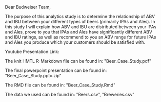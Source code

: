 Dear Budweiser Team, 

The purpose of this analytics study is to determine the relationship of ABV and IBU between your different types of beers (primarily IPAs and Ales). In this study I will explain how ABV and IBU are distributed between your IPAs and Ales, prove to you that IPAs and Ales have significantly different ABV and IBU ratings, as well as recommend to you an ABV range for future IPAs and Ales you produce which your customers should be satisfied with.



Youtube Presentation Link: 

The knit HMTL R-Markdown file can be found in: "Beer_Case_Study.pdf"

The final powerpoint presentation can be found in: "Beer_Case_Study.pptx.zip"

The RMD file can be found in: "Beer_Case_Study.Rmd"

The data we used can be found in: "Beers.csv", "Breweries.csv"
